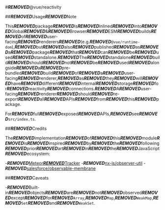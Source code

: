 #***REMOVED***@vue/reactivity

##***REMOVED***Usage***REMOVED***Note

This***REMOVED***package***REMOVED***is***REMOVED***inlined***REMOVED***into***REMOVED***Global***REMOVED***&***REMOVED***Browser***REMOVED***ESM***REMOVED***builds***REMOVED***of***REMOVED***user-facing***REMOVED***renderers***REMOVED***(e.g.***REMOVED***`@vue/runtime-dom`),***REMOVED***but***REMOVED***also***REMOVED***published***REMOVED***as***REMOVED***a***REMOVED***package***REMOVED***that***REMOVED***can***REMOVED***be***REMOVED***used***REMOVED***standalone.***REMOVED***The***REMOVED***standalone***REMOVED***build***REMOVED***should***REMOVED***not***REMOVED***be***REMOVED***used***REMOVED***alongside***REMOVED***a***REMOVED***pre-bundled***REMOVED***build***REMOVED***of***REMOVED***a***REMOVED***user-facing***REMOVED***renderer,***REMOVED***as***REMOVED***they***REMOVED***will***REMOVED***have***REMOVED***different***REMOVED***internal***REMOVED***storage***REMOVED***for***REMOVED***reactivity***REMOVED***connections.***REMOVED***A***REMOVED***user-facing***REMOVED***renderer***REMOVED***should***REMOVED***re-export***REMOVED***all***REMOVED***APIs***REMOVED***from***REMOVED***this***REMOVED***package.

For***REMOVED***full***REMOVED***exposed***REMOVED***APIs,***REMOVED***see***REMOVED***`src/index.ts`.

##***REMOVED***Credits

The***REMOVED***implementation***REMOVED***of***REMOVED***this***REMOVED***module***REMOVED***is***REMOVED***inspired***REMOVED***by***REMOVED***the***REMOVED***following***REMOVED***prior***REMOVED***art***REMOVED***in***REMOVED***the***REMOVED***JavaScript***REMOVED***ecosystem:

-***REMOVED***[Meteor***REMOVED***Tracker](https://docs.meteor.com/api/tracker.html)
-***REMOVED***[nx-js/observer-util](https://github.com/nx-js/observer-util)
-***REMOVED***[salesforce/observable-membrane](https://github.com/salesforce/observable-membrane)

##***REMOVED***Caveats

-***REMOVED***Built-in***REMOVED***objects***REMOVED***are***REMOVED***not***REMOVED***observed***REMOVED***except***REMOVED***for***REMOVED***`Array`,***REMOVED***`Map`,***REMOVED***`WeakMap`,***REMOVED***`Set`***REMOVED***and***REMOVED***`WeakSet`.
